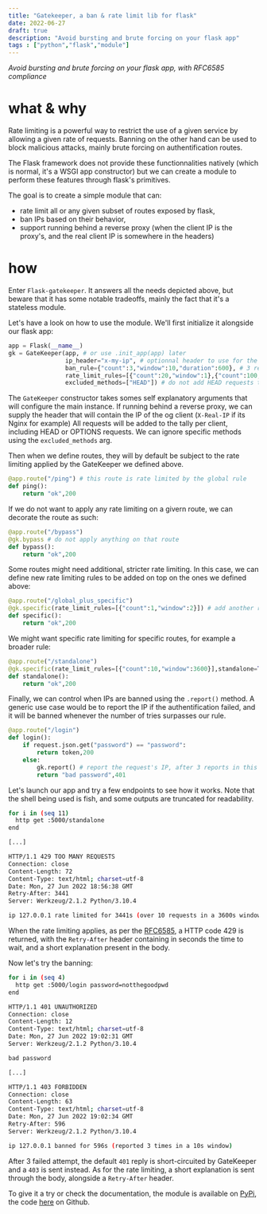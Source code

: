```yaml
---
title: "Gatekeeper, a ban & rate limit lib for flask"
date: 2022-06-27
draft: true
description: "Avoid bursting and brute forcing on your flask app"
tags : ["python","flask","module"]
---
```


_Avoid bursting and brute forcing on your flask app, with RFC6585 compliance_

# what & why

Rate limiting is a powerful way to restrict the use of a given service by allowing a given rate of requests.
Banning on the other hand can be used to block malicious attacks, mainly brute forcing on authentification routes.

The Flask framework does not provide these functionnalities natively (which is normal, it's a WSGI app constructor) but we can create a module to perform these features through flask's primitives. 

The goal is to create a simple module that can:
  - rate limit all or any given subset of routes exposed by flask,
  - ban IPs based on their behavior,
  - support running behind a reverse proxy (when the client IP is the proxy's, and the real client IP is somewhere in the headers)


# how

Enter `Flask-gatekeeper`. It answers all the needs depicted above, but beware that it has some notable tradeoffs, mainly the fact that it's a stateless module.

Let's have a look on how to use the module. We'll first initialize it alongside our flask app:
```py
app = Flask(__name__)
gk = GateKeeper(app, # or use .init_app(app) later 
                ip_header="x-my-ip", # optionnal header to use for the client IP (e.g if using a reverse proxy)
                ban_rule={"count":3,"window":10,"duration":600}, # 3 reports in a 10s window will ban for 600s
                rate_limit_rules=[{"count":20,"window":1},{"count":100,"window":10}], # rate limiting will be applied if over 20 requests in 1s or 100 requests in 10s
                excluded_methods=["HEAD"]) # do not add HEAD requests to the tally 
```

The `GateKeeper` constructor takes somes self explanatory arguments that will configure the main instance. 
If running behind a reverse proxy, we can supply the header that will contain the IP of the og client (`X-Real-IP` if its Nginx for example)
All requests will be added to the tally per client, including HEAD or OPTIONS requests. We can ignore specific methods using the `excluded_methods` arg.


Then when we define routes, they will by default be subject to the rate limiting applied by the GateKeeper we defined above.

```py
@app.route("/ping") # this route is rate limited by the global rule
def ping():
    return "ok",200
```

If we do not want to apply any rate limiting on a givern route, we can decorate the route as such:
```py
@app.route("/bypass")
@gk.bypass # do not apply anything on that route
def bypass():
    return "ok",200
```

Some routes might need additional, stricter rate limiting. In this case, we can define new rate limiting rules to be added on top on the ones we defined above:

```py
@app.route("/global_plus_specific")
@gk.specific(rate_limit_rules=[{"count":1,"window":2}]) # add another rate limit on top of the global one (to avoid bursting for example)
def specific():
    return "ok",200
```

We might want specific rate limiting for specific routes, for example a broader rule:

```py
@app.route("/standalone")
@gk.specific(rate_limit_rules=[{"count":10,"window":3600}],standalone=True) # rate limited only by this rule
def standalone():
    return "ok",200
```


Finally, we can control when IPs are banned using the `.report()` method. 
A generic use case would be to report the IP if the authentification failed, and it will be banned whenever the number of tries surpasses our rule.
```py
@app.route("/login")
def login():
    if request.json.get("password") == "password":
        return token,200
    else:
        gk.report() # report the request's IP, after 3 reports in this case the IP will be banned 
        return "bad password",401
```

Let's launch our app and try a few endpoints to see how it works. Note that the shell being used is fish, and some outputs are truncated for readability.


```sh
for i in (seq 11)
  http get :5000/standalone
end

[...]

HTTP/1.1 429 TOO MANY REQUESTS
Connection: close
Content-Length: 72
Content-Type: text/html; charset=utf-8
Date: Mon, 27 Jun 2022 18:56:38 GMT
Retry-After: 3441
Server: Werkzeug/2.1.2 Python/3.10.4

ip 127.0.0.1 rate limited for 3441s (over 10 requests in a 3600s window)
```

When the rate limiting applies, as per the [RFC6585](https://datatracker.ietf.org/doc/html/rfc6585#section-4), a HTTP code 429 is returned, with the `Retry-After` header containing in seconds the time to wait, and a short explanation present in the body.


Now let's try the banning:
```sh
for i in (seq 4)
  http get :5000/login password=notthegoodpwd
end

HTTP/1.1 401 UNAUTHORIZED
Connection: close
Content-Length: 12
Content-Type: text/html; charset=utf-8
Date: Mon, 27 Jun 2022 19:02:31 GMT
Server: Werkzeug/2.1.2 Python/3.10.4

bad password

[...]

HTTP/1.1 403 FORBIDDEN
Connection: close
Content-Length: 63
Content-Type: text/html; charset=utf-8
Date: Mon, 27 Jun 2022 19:02:34 GMT
Retry-After: 596
Server: Werkzeug/2.1.2 Python/3.10.4

ip 127.0.0.1 banned for 596s (reported 3 times in a 10s window)
```

After 3 failed attempt, the default `401` reply is short-circuited by GateKeeper and a `403` is sent instead. As for the rate limiting, a short explanation is sent through the body, alongside a `Retry-After` header.



To give it a try or check the documentation, the module is available on [PyPi](https://pypi.org/project/flask-gatekeeper/), the code [here](https://github.com/k0rventen/flask-gatekeeper) on Github.